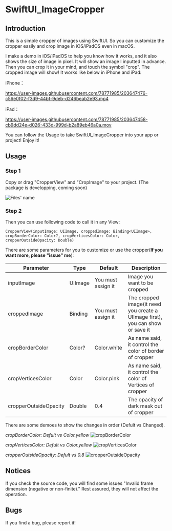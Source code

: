 # SwiftUI_ImageCropper
## Introduction
This is a simple cropper of images using SwiftUI. So you can customize the cropper easily and crop image in iOS/iPadOS even in macOS.

I make a demo in iOS/iPadOS to help you know how it works, and it also shows the size of image in pixel. 
It will show an image I inputted in advance. Then you can crop it in your mind, and touch the symbol "crop". The cropped image will show!
It works like below in iPhone and iPad:

iPhone：



https://user-images.githubusercontent.com/78771985/203647476-c56e0f02-f3d9-44bf-9deb-d246beab2e93.mp4



iPad：



https://user-images.githubusercontent.com/78771985/203647458-cb9dd24e-d026-433d-999d-b2a89eb46a0a.mov




You can follow the Usage to take SwiftUI_ImageCropper into your app or project! Enjoy it!

## Usage
### Step 1
Copy or drag "CropperView" and "CropImage" to your project. (The package is developping, coming soon)

![Files' name](https://user-images.githubusercontent.com/78771985/178088277-ff7e71a1-dd88-4a14-b387-818b0712f59f.jpeg)

### Step 2
Then you can use following code to call it in any View:
```
CropperView(inputImage: UIImage, croppedImage: Binding<UIImage>, cropBorderColor: Color?, cropVerticesColor: Color, cropperOutsideOpacity: Double)
```

There are some parameters for you to customize or use the cropper(**If you want more, please "issue" me**):

| Parameter             | Type             | Default            | Description |
| -----------           | -----------      | -----------        | ----------- | 
| inputImage            | UIImage          | You must assign it | Image you want to be cropped |
| croppedImage          | Binding<UIImage> | You must assign it | The cropped image(it need you create a UIImage first), you can show or save it |
| cropBorderColor       | Color?           | Color.white        | As name said, it control the color of border of cropper |
| cropVerticesColor     | Color            | Color.pink         | As name said, it control the color of Vertices of cropper |
| cropperOutsideOpacity | Double           | 0.4                | The opacity of dark mask out of cropper |

There are some demoes to show the changes in order (Defult vs Changed).

*cropBorderColor: Defult vs Color.yellow*
![cropBorderColor](https://user-images.githubusercontent.com/78771985/178088422-c64ef29c-05d9-439f-bc4a-33e1f322a0ab.jpg)

*cropVerticesColor: Defult vs Color.yellow*
![cropVerticesColor](https://user-images.githubusercontent.com/78771985/178088425-4b0f76b0-0b5a-466d-b4c8-a863259e80a6.jpg)

*cropperOutsideOpacity: Defult vs 0.8*
![cropperOutsideOpacity](https://user-images.githubusercontent.com/78771985/178088742-788303ae-bc66-480e-95e2-0ca31c280152.jpg)

  
## Notices

If you check the source code, you will find some issues "Invalid frame dimension (negative or non-finite)."
Rest assured, they will not affect the operation.

## Bugs
If you find a bug, please report it!